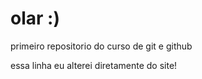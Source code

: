 # olar :)
 primeiro repositorio do curso de git e github
 
 
 essa linha eu alterei diretamente do site!
